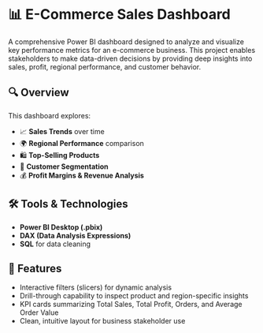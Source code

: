 # 📊 E-Commerce Sales Dashboard

A comprehensive Power BI dashboard designed to analyze and visualize key performance metrics for an e-commerce business. This project enables stakeholders to make data-driven decisions by providing deep insights into sales, profit, regional performance, and customer behavior.

## 🔍 Overview

This dashboard explores:
- 📈 **Sales Trends** over time
- 🌍 **Regional Performance** comparison
- 🛍️ **Top-Selling Products**
- 👥 **Customer Segmentation**
- 💰 **Profit Margins & Revenue Analysis**

## 🛠️ Tools & Technologies

- **Power BI Desktop (.pbix)**
- **DAX (Data Analysis Expressions)**
-  **SQL** for data cleaning

## 📌 Features

- Interactive filters (slicers) for dynamic analysis  
- Drill-through capability to inspect product and region-specific insights  
- KPI cards summarizing Total Sales, Total Profit, Orders, and Average Order Value  
- Clean, intuitive layout for business stakeholder use
